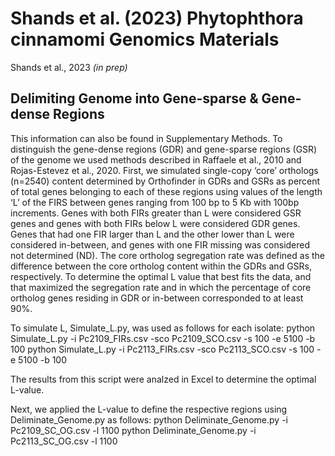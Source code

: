 # Shands et al. (2023) Phytophthora cinnamomi Genomics Materials
Shands et al., 2023 _(in prep)_

## Delimiting Genome into Gene-sparse & Gene-dense Regions 
This information can also be found in Supplementary Methods. To distinguish the gene-dense regions (GDR) and gene-sparse regions (GSR) of the genome we used methods described in Raffaele et al., 2010 and Rojas-Estevez et al., 2020. First, we simulated single-copy ‘core’ orthologs (n=2540) content determined by Orthofinder in GDRs and GSRs as percent of total genes belonging to each of these regions using values of the length ‘L’ of the FIRS between genes ranging from 100 bp to 5 Kb with 100bp increments. Genes with both FIRs greater than L were considered GSR genes and genes with both FIRs below L were considered GDR genes. Genes that had one FIR larger than L and the other lower than L were considered in-between, and genes with one FIR missing was considered not determined (ND). The core ortholog segregation rate was defined as the difference between the core ortholog content within the GDRs and GSRs, respectively. To determine the optimal L value that best fits the data, and that maximized the segregation rate and in which the percentage of core ortholog genes residing in GDR or in-between corresponded to at least 90%. 

To simulate L, Simulate_L.py, was used as follows for each isolate:
python Simulate_L.py -i Pc2109_FIRs.csv -sco Pc2109_SCO.csv -s 100 -e 5100 -b 100
python Simulate_L.py -i Pc2113_FIRs.csv -sco Pc2113_SCO.csv -s 100 -e 5100 -b 100

The results from this script were analzed in Excel to determine the optimal L-value. 

Next, we applied the L-value to define the respective regions using Deliminate_Genome.py as follows:
python Deliminate_Genome.py -i Pc2109_SC_OG.csv -l 1100
python Deliminate_Genome.py -i Pc2113_SC_OG.csv -l 1100
